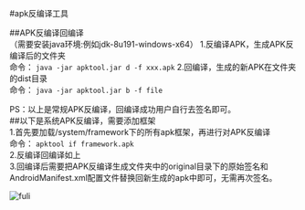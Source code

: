 
#apk反编译工具

##APK反编译回编译<br>
（需要安装java环境:例如jdk-8u191-windows-x64）
1.反编译APK，生成APK反编译后的文件夹<br>
命令：
`java -jar apktool.jar d -f xxx.apk`
2.回编译，生成的新APK在文件夹的dist目录<br>
命令：
`java -jar apktool.jar b -f file`



PS：以上是常规APK反编译，回编译成功用户自行去签名即可。  
##以下是系统APK反编译，需要添加框架<br>
1.首先要加载/system/framework下的所有apk框架，再进行对APK反编译<br>
命令：
`apktool if framework.apk`   
2.反编译回编译如上<br>
3.回编译后需要把APK反编译生成文件夹中的original目录下的原始签名和AndroidManifest.xml配置文件替换回新生成的apk中即可，无需再次签名。<br>

![fuli](https://www.baidu.com/img/bd_logo1.png)  

